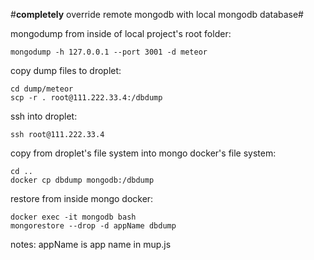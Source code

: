 #**completely** override remote mongodb with local mongodb database#

mongodump from inside of local project's root folder:
```
mongodump -h 127.0.0.1 --port 3001 -d meteor
```

copy dump files to droplet:
```
cd dump/meteor
scp -r . root@111.222.33.4:/dbdump
```

ssh into droplet:
```
ssh root@111.222.33.4
```

copy from droplet's file system into mongo docker's file system:
```
cd ..
docker cp dbdump mongodb:/dbdump
```

restore from inside mongo docker:
```
docker exec -it mongodb bash
mongorestore --drop -d appName dbdump
```

notes:
appName is app name in mup.js
